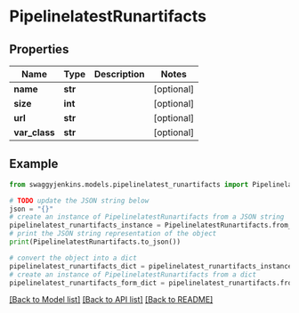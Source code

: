# PipelinelatestRunartifacts


## Properties

Name | Type | Description | Notes
------------ | ------------- | ------------- | -------------
**name** | **str** |  | [optional] 
**size** | **int** |  | [optional] 
**url** | **str** |  | [optional] 
**var_class** | **str** |  | [optional] 

## Example

```python
from swaggyjenkins.models.pipelinelatest_runartifacts import PipelinelatestRunartifacts

# TODO update the JSON string below
json = "{}"
# create an instance of PipelinelatestRunartifacts from a JSON string
pipelinelatest_runartifacts_instance = PipelinelatestRunartifacts.from_json(json)
# print the JSON string representation of the object
print(PipelinelatestRunartifacts.to_json())

# convert the object into a dict
pipelinelatest_runartifacts_dict = pipelinelatest_runartifacts_instance.to_dict()
# create an instance of PipelinelatestRunartifacts from a dict
pipelinelatest_runartifacts_form_dict = pipelinelatest_runartifacts.from_dict(pipelinelatest_runartifacts_dict)
```
[[Back to Model list]](../README.md#documentation-for-models) [[Back to API list]](../README.md#documentation-for-api-endpoints) [[Back to README]](../README.md)


